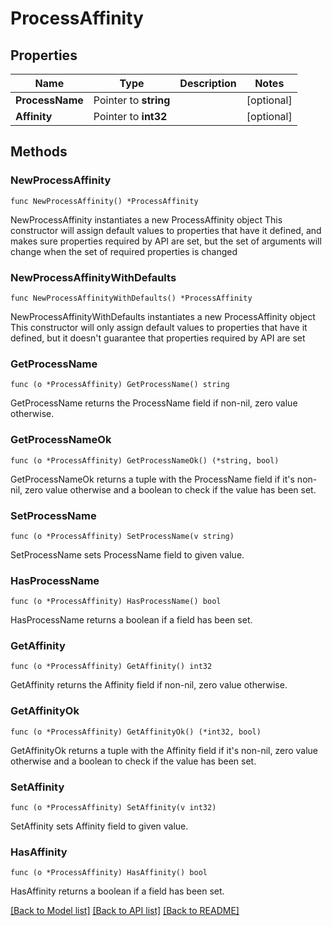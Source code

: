 # ProcessAffinity

## Properties

Name | Type | Description | Notes
------------ | ------------- | ------------- | -------------
**ProcessName** | Pointer to **string** |  | [optional] 
**Affinity** | Pointer to **int32** |  | [optional] 

## Methods

### NewProcessAffinity

`func NewProcessAffinity() *ProcessAffinity`

NewProcessAffinity instantiates a new ProcessAffinity object
This constructor will assign default values to properties that have it defined,
and makes sure properties required by API are set, but the set of arguments
will change when the set of required properties is changed

### NewProcessAffinityWithDefaults

`func NewProcessAffinityWithDefaults() *ProcessAffinity`

NewProcessAffinityWithDefaults instantiates a new ProcessAffinity object
This constructor will only assign default values to properties that have it defined,
but it doesn't guarantee that properties required by API are set

### GetProcessName

`func (o *ProcessAffinity) GetProcessName() string`

GetProcessName returns the ProcessName field if non-nil, zero value otherwise.

### GetProcessNameOk

`func (o *ProcessAffinity) GetProcessNameOk() (*string, bool)`

GetProcessNameOk returns a tuple with the ProcessName field if it's non-nil, zero value otherwise
and a boolean to check if the value has been set.

### SetProcessName

`func (o *ProcessAffinity) SetProcessName(v string)`

SetProcessName sets ProcessName field to given value.

### HasProcessName

`func (o *ProcessAffinity) HasProcessName() bool`

HasProcessName returns a boolean if a field has been set.

### GetAffinity

`func (o *ProcessAffinity) GetAffinity() int32`

GetAffinity returns the Affinity field if non-nil, zero value otherwise.

### GetAffinityOk

`func (o *ProcessAffinity) GetAffinityOk() (*int32, bool)`

GetAffinityOk returns a tuple with the Affinity field if it's non-nil, zero value otherwise
and a boolean to check if the value has been set.

### SetAffinity

`func (o *ProcessAffinity) SetAffinity(v int32)`

SetAffinity sets Affinity field to given value.

### HasAffinity

`func (o *ProcessAffinity) HasAffinity() bool`

HasAffinity returns a boolean if a field has been set.


[[Back to Model list]](../README.md#documentation-for-models) [[Back to API list]](../README.md#documentation-for-api-endpoints) [[Back to README]](../README.md)


